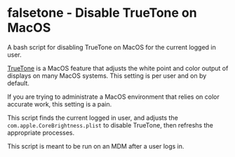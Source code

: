 # falsetone - Disable TrueTone on MacOS
A bash script for disabling TrueTone on MacOS for the current logged in user.

[TrueTone](https://support.apple.com/en-us/HT208909) is a MacOS feature that adjusts the white point and color output of displays on many MacOS systems. This setting is per user and on by default. 

If you are trying to administrate a MacOS environment that relies on color accurate work, this setting is a pain.

This script finds the current logged in user, and adjusts the `com.apple.CoreBrightness.plist` to disable TrueTone, then refreshs the appropriate processes.

This script is meant to be run on an MDM after a user logs in. 
